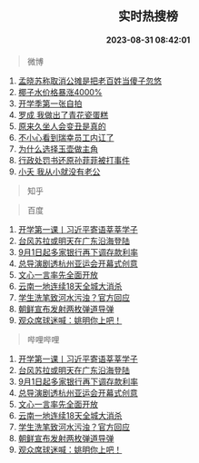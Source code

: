 <div align="center"><h2>实时热搜榜</h2><h4>2023-08-31 08:42:01</h4></div>

> 微博  

1. [孟晓苏称取消公摊是把老百姓当傻子忽悠](https://s.weibo.com/weibo?q=%23%E5%AD%9F%E6%99%93%E8%8B%8F%E7%A7%B0%E5%8F%96%E6%B6%88%E5%85%AC%E6%91%8A%E6%98%AF%E6%8A%8A%E8%80%81%E7%99%BE%E5%A7%93%E5%BD%93%E5%82%BB%E5%AD%90%E5%BF%BD%E6%82%A0%23&t=31&band_rank=1&Refer=top)<br />
2. [椰子水价格暴涨4000%](https://s.weibo.com/weibo?q=%23%E6%A4%B0%E5%AD%90%E6%B0%B4%E4%BB%B7%E6%A0%BC%E6%9A%B4%E6%B6%A84000%25%23&t=31&band_rank=2&Refer=top)<br />
3. [开学季第一张自拍](https://s.weibo.com/weibo?q=%23%E5%BC%80%E5%AD%A6%E5%AD%A3%E7%AC%AC%E4%B8%80%E5%BC%A0%E8%87%AA%E6%8B%8D%23&t=31&band_rank=3&Refer=top)<br />
4. [罗成 我做出了青花瓷蛋糕](https://s.weibo.com/weibo?q=%E7%BD%97%E6%88%90%20%E6%88%91%E5%81%9A%E5%87%BA%E4%BA%86%E9%9D%92%E8%8A%B1%E7%93%B7%E8%9B%8B%E7%B3%95&t=31&band_rank=4&Refer=top)<br />
5. [原来久坐人会变丑是真的](https://s.weibo.com/weibo?q=%23%E5%8E%9F%E6%9D%A5%E4%B9%85%E5%9D%90%E4%BA%BA%E4%BC%9A%E5%8F%98%E4%B8%91%E6%98%AF%E7%9C%9F%E7%9A%84%23&t=31&band_rank=5&Refer=top)<br />
6. [不小心看到瑞幸员工内讧了](https://s.weibo.com/weibo?q=%E4%B8%8D%E5%B0%8F%E5%BF%83%E7%9C%8B%E5%88%B0%E7%91%9E%E5%B9%B8%E5%91%98%E5%B7%A5%E5%86%85%E8%AE%A7%E4%BA%86&t=31&band_rank=6&Refer=top)<br />
7. [为什么选择玉壶做主角](https://s.weibo.com/weibo?q=%E4%B8%BA%E4%BB%80%E4%B9%88%E9%80%89%E6%8B%A9%E7%8E%89%E5%A3%B6%E5%81%9A%E4%B8%BB%E8%A7%92&t=31&band_rank=7&Refer=top)<br />
8. [行政处罚书还原孙菲菲被打事件](https://s.weibo.com/weibo?q=%23%E8%A1%8C%E6%94%BF%E5%A4%84%E7%BD%9A%E4%B9%A6%E8%BF%98%E5%8E%9F%E5%AD%99%E8%8F%B2%E8%8F%B2%E8%A2%AB%E6%89%93%E4%BA%8B%E4%BB%B6%23&t=31&band_rank=8&Refer=top)<br />
9. [小夭 我从小就没有老公](https://s.weibo.com/weibo?q=%E5%B0%8F%E5%A4%AD%20%E6%88%91%E4%BB%8E%E5%B0%8F%E5%B0%B1%E6%B2%A1%E6%9C%89%E8%80%81%E5%85%AC&t=31&band_rank=9&Refer=top)<br />

> 知乎  


> 百度  

1. [开学第一课丨习近平寄语莘莘学子](https://www.baidu.com/s?wd=%E5%BC%80%E5%AD%A6%E7%AC%AC%E4%B8%80%E8%AF%BE%E4%B8%A8%E4%B9%A0%E8%BF%91%E5%B9%B3%E5%AF%84%E8%AF%AD%E8%8E%98%E8%8E%98%E5%AD%A6%E5%AD%90&sa=fyb_news&rsv_dl=fyb_news)<br />
2. [台风苏拉或明天在广东沿海登陆](https://www.baidu.com/s?wd=%E5%8F%B0%E9%A3%8E%E8%8B%8F%E6%8B%89%E6%88%96%E6%98%8E%E5%A4%A9%E5%9C%A8%E5%B9%BF%E4%B8%9C%E6%B2%BF%E6%B5%B7%E7%99%BB%E9%99%86&sa=fyb_news&rsv_dl=fyb_news)<br />
3. [9月1日起多家银行再下调存款利率](https://www.baidu.com/s?wd=9%E6%9C%881%E6%97%A5%E8%B5%B7%E5%A4%9A%E5%AE%B6%E9%93%B6%E8%A1%8C%E5%86%8D%E4%B8%8B%E8%B0%83%E5%AD%98%E6%AC%BE%E5%88%A9%E7%8E%87&sa=fyb_news&rsv_dl=fyb_news)<br />
4. [总导演剧透杭州亚运会开幕式创意](https://www.baidu.com/s?wd=%E6%80%BB%E5%AF%BC%E6%BC%94%E5%89%A7%E9%80%8F%E6%9D%AD%E5%B7%9E%E4%BA%9A%E8%BF%90%E4%BC%9A%E5%BC%80%E5%B9%95%E5%BC%8F%E5%88%9B%E6%84%8F&sa=fyb_news&rsv_dl=fyb_news)<br />
5. [文心一言率先全面开放](https://www.baidu.com/s?wd=%E6%96%87%E5%BF%83%E4%B8%80%E8%A8%80&sa=fyb_news&rsv_dl=fyb_news)<br />
6. [云南一地连续18天全城大消杀](https://www.baidu.com/s?wd=%E4%BA%91%E5%8D%97%E4%B8%80%E5%9C%B0%E8%BF%9E%E7%BB%AD18%E5%A4%A9%E5%85%A8%E5%9F%8E%E5%A4%A7%E6%B6%88%E6%9D%80&sa=fyb_news&rsv_dl=fyb_news)<br />
7. [学生洗笔致河水污浊？官方回应](https://www.baidu.com/s?wd=%E5%AD%A6%E7%94%9F%E6%B4%97%E7%AC%94%E8%87%B4%E6%B2%B3%E6%B0%B4%E6%B1%A1%E6%B5%8A%EF%BC%9F%E5%AE%98%E6%96%B9%E5%9B%9E%E5%BA%94&sa=fyb_news&rsv_dl=fyb_news)<br />
8. [朝鲜宣布发射两枚弹道导弹](https://www.baidu.com/s?wd=%E6%9C%9D%E9%B2%9C%E5%AE%A3%E5%B8%83%E5%8F%91%E5%B0%84%E4%B8%A4%E6%9E%9A%E5%BC%B9%E9%81%93%E5%AF%BC%E5%BC%B9&sa=fyb_news&rsv_dl=fyb_news)<br />
9. [观众席球迷喊：姚明你上吧！](https://www.baidu.com/s?wd=%E8%A7%82%E4%BC%97%E5%B8%AD%E7%90%83%E8%BF%B7%E5%96%8A%EF%BC%9A%E5%A7%9A%E6%98%8E%E4%BD%A0%E4%B8%8A%E5%90%A7%EF%BC%81&sa=fyb_news&rsv_dl=fyb_news)<br />

> 哔哩哔哩  

1. [开学第一课丨习近平寄语莘莘学子](https://www.baidu.com/s?wd=%E5%BC%80%E5%AD%A6%E7%AC%AC%E4%B8%80%E8%AF%BE%E4%B8%A8%E4%B9%A0%E8%BF%91%E5%B9%B3%E5%AF%84%E8%AF%AD%E8%8E%98%E8%8E%98%E5%AD%A6%E5%AD%90&sa=fyb_news&rsv_dl=fyb_news)<br />
2. [台风苏拉或明天在广东沿海登陆](https://www.baidu.com/s?wd=%E5%8F%B0%E9%A3%8E%E8%8B%8F%E6%8B%89%E6%88%96%E6%98%8E%E5%A4%A9%E5%9C%A8%E5%B9%BF%E4%B8%9C%E6%B2%BF%E6%B5%B7%E7%99%BB%E9%99%86&sa=fyb_news&rsv_dl=fyb_news)<br />
3. [9月1日起多家银行再下调存款利率](https://www.baidu.com/s?wd=9%E6%9C%881%E6%97%A5%E8%B5%B7%E5%A4%9A%E5%AE%B6%E9%93%B6%E8%A1%8C%E5%86%8D%E4%B8%8B%E8%B0%83%E5%AD%98%E6%AC%BE%E5%88%A9%E7%8E%87&sa=fyb_news&rsv_dl=fyb_news)<br />
4. [总导演剧透杭州亚运会开幕式创意](https://www.baidu.com/s?wd=%E6%80%BB%E5%AF%BC%E6%BC%94%E5%89%A7%E9%80%8F%E6%9D%AD%E5%B7%9E%E4%BA%9A%E8%BF%90%E4%BC%9A%E5%BC%80%E5%B9%95%E5%BC%8F%E5%88%9B%E6%84%8F&sa=fyb_news&rsv_dl=fyb_news)<br />
5. [文心一言率先全面开放](https://www.baidu.com/s?wd=%E6%96%87%E5%BF%83%E4%B8%80%E8%A8%80&sa=fyb_news&rsv_dl=fyb_news)<br />
6. [云南一地连续18天全城大消杀](https://www.baidu.com/s?wd=%E4%BA%91%E5%8D%97%E4%B8%80%E5%9C%B0%E8%BF%9E%E7%BB%AD18%E5%A4%A9%E5%85%A8%E5%9F%8E%E5%A4%A7%E6%B6%88%E6%9D%80&sa=fyb_news&rsv_dl=fyb_news)<br />
7. [学生洗笔致河水污浊？官方回应](https://www.baidu.com/s?wd=%E5%AD%A6%E7%94%9F%E6%B4%97%E7%AC%94%E8%87%B4%E6%B2%B3%E6%B0%B4%E6%B1%A1%E6%B5%8A%EF%BC%9F%E5%AE%98%E6%96%B9%E5%9B%9E%E5%BA%94&sa=fyb_news&rsv_dl=fyb_news)<br />
8. [朝鲜宣布发射两枚弹道导弹](https://www.baidu.com/s?wd=%E6%9C%9D%E9%B2%9C%E5%AE%A3%E5%B8%83%E5%8F%91%E5%B0%84%E4%B8%A4%E6%9E%9A%E5%BC%B9%E9%81%93%E5%AF%BC%E5%BC%B9&sa=fyb_news&rsv_dl=fyb_news)<br />
9. [观众席球迷喊：姚明你上吧！](https://www.baidu.com/s?wd=%E8%A7%82%E4%BC%97%E5%B8%AD%E7%90%83%E8%BF%B7%E5%96%8A%EF%BC%9A%E5%A7%9A%E6%98%8E%E4%BD%A0%E4%B8%8A%E5%90%A7%EF%BC%81&sa=fyb_news&rsv_dl=fyb_news)<br />
